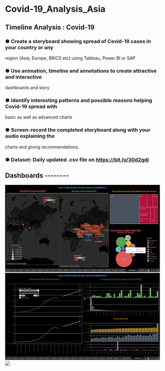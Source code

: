 # Covid-19_Analysis_Asia

## Timeline Analysis : Covid-19

### ● Create a storyboard showing spread of Covid-19 cases in your country or any
region (Asia, Europe, BRICS etc) using Tableau, Power BI or SAP
### ● Use animation, timeline and annotations to create attractive and interactive
dashboards and story
### ● Identify interesting patterns and possible reasons helping Covid-19 spread with
basic as well as advanced charts
### ● Screen-record the completed storyboard along with your audio explaining the
charts and giving recommendations.
### ● Dataset: Daily updated .csv file on https://bit.ly/30d2gdi

## Dashboards --------

<img src=https://github.com/sumony2j/Covid-19_Analysis_Asia/blob/main/Screenshots/Dashboard/Dashboard-1.png>

<img src=https://github.com/sumony2j/Covid-19_Analysis_Asia/blob/main/Screenshots/Dashboard/Dashboaed-2.png>

<img src=https://github.com/sumony2j/Covid-19_Analysis_Asia/blob/main/Screenshots/Dashboard/Dashboaed-3.png>
